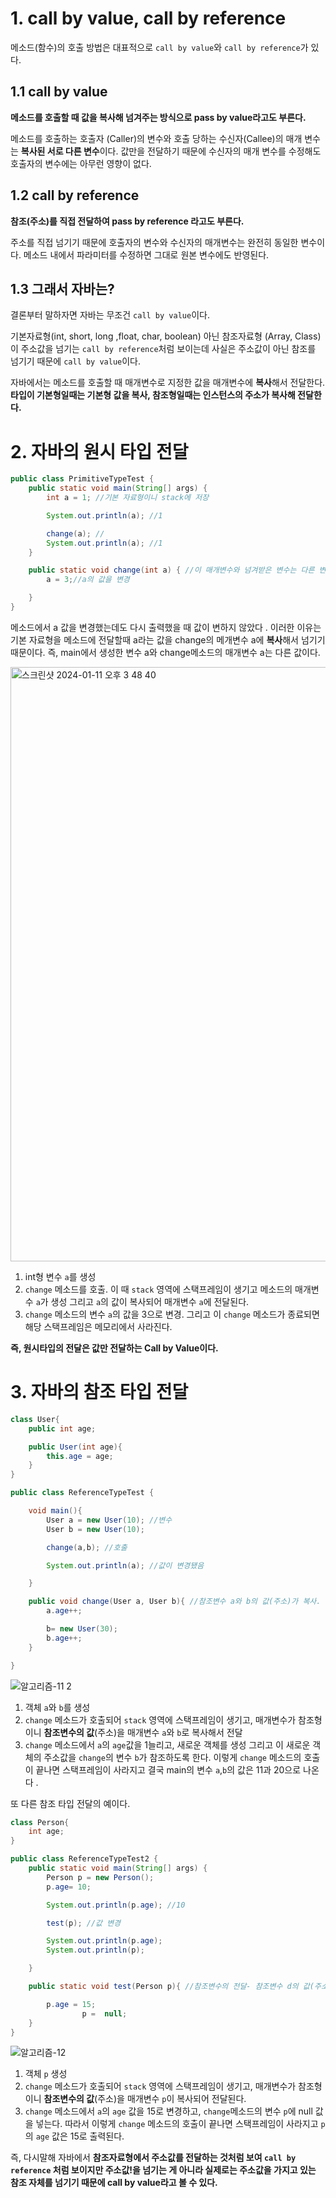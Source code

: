 # 1. call by value, call by reference

메소드(함수)의 호출 방법은 대표적으로 `call by value`와 `call by reference`가 있다.

## 1.1 call by value

**메소드를 호출할 때 값을 복사해 넘겨주는 방식으로 pass by value라고도 부른다.**

메소드를 호출하는 호출자 (Caller)의 변수와 호출 당하는 수신자(Callee)의 매개 변수는 **복사된 서로 다른 변수**이다.  값만을 전달하기 때문에 수신자의 매개 변수를 수정해도 호출자의 변수에는 아무런 영향이 없다.

## 1.2 call by reference

**참조(주소)를 직접 전달하여 pass by reference 라고도 부른다.**

주소를 직접 넘기기 때문에 호출자의 변수와 수신자의 매개변수는 완전히 동일한 변수이다. 메소드 내에서 파라미터를 수정하면 그대로 원본 변수에도 반영된다.

## 1.3 그래서 자바는?

결론부터 말하자면 자바는 무조건 `call by value`이다.

기본자료형(int, short, long ,float, char, boolean) 아닌 참조자료형 (Array, Class)이 주소값을 넘기는 `call by reference`처럼 보이는데 사실은 주소값이 아닌 참조를 넘기기 때문에 `call by value`이다.

자바에서는 메소드를 호출할 때 매개변수로 지정한 값을  매개변수에 **복사**해서 전달한다. **타입이 기본형일때는 기본형 값을 복사, 참조형일때는 인스턴스의 주소가 복사해 전달한다.**

# 2. 자바의 원시 타입 전달

```java
public class PrimitiveTypeTest {
    public static void main(String[] args) {
        int a = 1; //기본 자료형이니 stack에 저장

        System.out.println(a); //1

        change(a); //
        System.out.println(a); //1
    }

    public static void change(int a) { //이 매개변수와 넘겨받은 변수는 다른 변수임
        a = 3;//a의 값을 변경

    }
}
```

메소드에서 a 값을 변경했는데도 다시 출력했을 때 값이 변하지 않았다 . 이러한 이유는 기본 자료형을 메소드에 전달할때 a라는 값을 change의 메개변수 a에 **복사**해서 넘기기 때문이다. 즉, main에서 생성한 변수 a와 change메소드의 매개변수 a는 다른 값이다.

<img width="951" alt="스크린샷 2024-01-11 오후 3 48 40" src="https://github.com/princenim/TIL/assets/59499600/fd352480-6737-454e-b6fc-fe0e17944783">


1) int형 변수 `a`를 생성
2) `change` 메소드를 호출. 이 때 `stack` 영역에 스택프레임이 생기고 메소드의 매개변수 `a`가 생성 그리고 `a`의 값이 복사되어 매개변수 `a`에 전달된다.
3)  `change` 메소드의 변수 `a`의 값을 3으로 변경. 그리고 이 `change` 메소드가 종료되면 해당 스택프레임은 메모리에서 사라진다.

**즉, 원시타입의 전달은 값만 전달하는 Call by Value이다.**

# 3. 자바의 참조 타입 전달

```java
class User{
    public int age;

    public User(int age){
        this.age = age;
    }
}

public class ReferenceTypeTest {

    void main(){
        User a = new User(10); //변수
        User b = new User(10);

        change(a,b); //호출

        System.out.println(a); //값이 변경됐음

    }

    public void change(User a, User b){ //참조변수 a와 b의 값(주소)가 복사.
        a.age++;

        b= new User(30);
        b.age++;
    }

}
```

![알고리즘-11 2](https://github.com/princenim/TIL/assets/59499600/c3420f70-cb24-4612-9b24-6509d18a50de)

1) 객체 `a`와 `b`를 생성
2) `change` 메소드가 호출되어 `stack` 영역에 스택프레임이 생기고, 매개변수가 참조형이니 **참조변수의 값**(주소)을 매개변수 `a`와 `b`로 복사해서 전달
3) `change` 메소드에서 `a`의 `age`값을 1늘리고, 새로운 객체를 생성 그리고 이 새로운 객체의 주소값을 `change`의 변수 `b`가 참조하도록 한다.
이렇게 `change` 메소드의 호출이 끝나면 스택프레임이 사라지고 결국 main의 변수 `a`,`b`의 값은 11과 20으로 나온다 .

또 다른 참조 타입 전달의 예이다.

```java
class Person{
    int age;
}

public class ReferenceTypeTest2 {
    public static void main(String[] args) {
        Person p = new Person();
        p.age= 10;

        System.out.println(p.age); //10

        test(p); //값 변경

        System.out.println(p.age);
        System.out.println(p);

    }

    public static void test(Person p){ //참조변수의 전달- 참조변수 d의 값(주소)가 매개변수 d에 복사, 주소가 아니라 참조의 값이라고 생각하기

        p.age = 15;
				p =  null;
    }
}
```

![알고리즘-12](https://github.com/princenim/TIL/assets/59499600/9f0481d4-b28c-41cb-a5dc-3efb86c9d0c4)

1) 객체 `p` 생성
2) `change` 메소드가 호출되어 `stack` 영역에 스택프레임이 생기고, 매개변수가 참조형이니 **참조변수의 값**(주소)을 매개변수 `p`이 복사되어 전달된다.
3) `change` 메소드에서 `a`의 `age` 값을 15로 변경하고, `change`메소드의 변수 `p`에 null 값을 넣는다. 따라서
이렇게 `change` 메소드의 호출이 끝나면 스택프레임이 사라지고 `p`의 `age` 값은 15로 출력된다.

즉, 다시말해 자바에서 **참조자료형에서 주소값를 전달하는 것처럼 보여 `call by reference` 처럼 보이지만 주소값!을 넘기는 게 아니라 실제로는 주소값을 가지고 있는 참조 자체를 넘기기 때문에  call by value라고 볼 수 있다.**